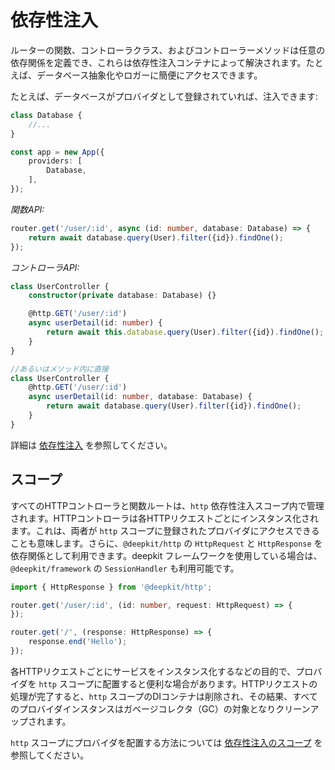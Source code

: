 # 依存性注入

ルーターの関数、コントローラクラス、およびコントローラーメソッドは任意の依存関係を定義でき、これらは依存性注入コンテナによって解決されます。たとえば、データベース抽象化やロガーに簡便にアクセスできます。

たとえば、データベースがプロバイダとして登録されていれば、注入できます:

```typescript
class Database {
    //...
}

const app = new App({
    providers: [
        Database,
    ],
});
```

_関数API:_

```typescript
router.get('/user/:id', async (id: number, database: Database) => {
    return await database.query(User).filter({id}).findOne();
});
```

_コントローラAPI:_

```typescript
class UserController {
    constructor(private database: Database) {}

    @http.GET('/user/:id')
    async userDetail(id: number) {
        return await this.database.query(User).filter({id}).findOne();
    }
}

//あるいはメソッド内に直接
class UserController {
    @http.GET('/user/:id')
    async userDetail(id: number, database: Database) {
        return await database.query(User).filter({id}).findOne();
    }
}
```

詳細は [依存性注入](dependency-injection) を参照してください。

## スコープ

すべてのHTTPコントローラと関数ルートは、`http` 依存性注入スコープ内で管理されます。HTTPコントローラは各HTTPリクエストごとにインスタンス化されます。これは、両者が `http` スコープに登録されたプロバイダにアクセスできることも意味します。さらに、`@deepkit/http` の `HttpRequest` と `HttpResponse` を依存関係として利用できます。deepkit フレームワークを使用している場合は、`@deepkit/framework` の `SessionHandler` も利用可能です。

```typescript
import { HttpResponse } from '@deepkit/http';

router.get('/user/:id', (id: number, request: HttpRequest) => {
});

router.get('/', (response: HttpResponse) => {
    response.end('Hello');
});
```

各HTTPリクエストごとにサービスをインスタンス化するなどの目的で、プロバイダを `http` スコープに配置すると便利な場合があります。HTTPリクエストの処理が完了すると、`http` スコープのDIコンテナは削除され、その結果、すべてのプロバイダインスタンスはガベージコレクタ（GC）の対象となりクリーンアップされます。

`http` スコープにプロバイダを配置する方法については [依存性注入のスコープ](dependency-injection.md#di-scopes) を参照してください。